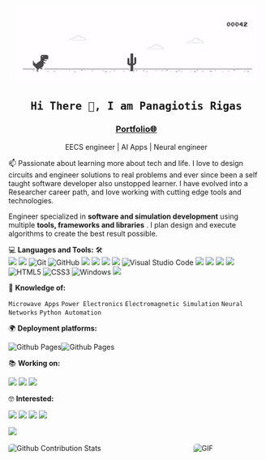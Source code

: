 <!--

## Complete list of github markdown emoji markup
https://gist.github.com/rxaviers/7360908

## technologies Icons 
https://simpleicons.org/


📝 ***Feel free to contact me. I am always here ...*** <img src="https://media.giphy.com/media/WUlplcMpOCEmTGBtBW/giphy.gif" width="30">  [![Github](https://img.shields.io/github/followers/Ahmad-Sawalqeh?label=Follow%20Me&style=social)](https://github.com/Ahmad-Sawalqeh)
<br>
<br>
[![Linkedin](https://img.shields.io/badge/LinkedIn-Ahmad%20Sawalqeh-blue?logo=Linkedin&logoColor=blue&labelColor=black)](https://www.linkedin.com/in/ahmad-alsawalqeh/)
[![Mail](https://img.shields.io/badge/Hotmail-sawalqa_jo@hotmail.com-blue?logo=Gmail&logoColor=blue&labelColor=black)](mailto:sawalqa_jo@hotmail.com)
<br>
[![Codepen](https://img.shields.io/badge/Codepen-Ahmad%20Sawalqeh-gray?logo=codepen&logoColor=white&labelColor=black)](https://codepen.io/AhmadSawalqeh)
[![Codesandbox](https://img.shields.io/badge/Codesandbox-Ahmad%20Sawalqeh-gray?logo=codesandbox&logoColor=white&labelColor=black)](https://codesandbox.io/u/Ahmad-Sawalqeh)
[![HackerRank](https://img.shields.io/badge/HackerRank-sawalqa_jo-brightgreen?logo=HackerRank&logoColor=Green&labelColor=black)](https://www.hackerrank.com/sawalqa_jo)
[![Codepen](https://img.shields.io/badge/Codewars-Ahmad%20Sawalqeh-maroon?logo=codewars&logoColor=maroon&labelColor=black)](https://www.codewars.com/users/Ahmad-Sawalqeh)
<!-- [![HitCount](http://hits.dwyl.com/Ahmad-Sawalqeh/Ahmad-Sawalqeh.svg)](http://hits.dwyl.com/Ahmad-Sawalqeh/Ahmad-Sawalqeh) -->
<p align="center"><img src="dino.gif"/></p>
<h2 align='center'><samp><strong>Hi There 👋, I am Panagiotis Rigas</strong></samp></h2>
<h3 align='center'><strong><a href="https://prigas.pythonanywhere.com" target="_blank">Portfolio🌐</a></strong></h3>
<p align='center'>EECS engineer | AI Apps | Neural engineer</p>

<p align='left'> 📫 Passionate about learning more about tech and life. I love to design circuits and engineer solutions to real problems and ever since been a self taught software developer also unstopped learner. I have evolved into a Researcher career path, and love working with cutting edge tools and technologies.</p>

Engineer specialized in **software and simulation development** using multiple **tools, frameworks and libraries** . I plan design and execute algorithms to create the best result possible.

💻 **Languages and Tools:** 🛠️<br>
![](https://img.shields.io/badge/MathWorks-Matlab/Simulink-159FF3)
![](https://img.shields.io/badge/-Google%20Drive-FFFFFF?logo=google-drive)
![Git](https://img.shields.io/badge/-Git-000000?style=flat&logo=git&logoColor=F05032&labelColor=ffffff)
![GitHub](https://img.shields.io/badge/-GitHub-000000?style=flat&logo=github&logoColor=000000&labelColor=ffffff)
![](https://img.shields.io/badge/-PyCharm-757575?logo=pycharm&logoColor=18A303&labelColor=000000)
![](https://img.shields.io/badge/-Python-FFD03D?logo=python)
![](https://img.shields.io/badge/-TF-9FA7A0?logo=tensorflow)
![](https://img.shields.io/badge/-Flask-9FA7A0?logo=flask)
![Visual Studio Code](https://img.shields.io/badge/-VSCode-000000?style=flat&logo=visual-studio-code&labelColor=007ACC)
![](https://img.shields.io/badge/-C++-00599C?logo=cplusplus)
![](https://img.shields.io/badge/-C-283593?logo=c)
![](https://img.shields.io/badge/Keysight-ADS-E90029)
![](https://img.shields.io/badge/-C-283593?logo=c)
![HTML5](https://img.shields.io/badge/-HTML5-000000?style=flat&logo=html5&logoColor=ffffff&labelColor=E34F26)
![CSS3](https://img.shields.io/badge/-CSS3-000000?style=flat&logo=css3&logoColor=ffffff&labelColor=1572B6) 
![Windows](https://img.shields.io/badge/-Windows-000000?style=flat&logo=windows&logoColor=ffffff&labelColor=0078D6) 
![](https://img.shields.io/badge/-EcoStruxure%20Power%20Design-FFFFFF?labelColor=45CA4B)


 
🧐 **Knowledge of:**<br>

`Microwave Apps` `Power Electronics` `Electromagnetic Simulation` `Neural Networks` `Python Automation`


🌍 **Deployment platforms:**<br>

<img alt="Github Pages" width="20px" height="20px" src="https://techcrunch.com/wp-content/uploads/2010/07/github-logo.png" />![Github Pages](https://img.shields.io/badge/-Github%20Pages-000000?style=flat&logo=github-pages)
<!--
🚩 **Highlights:** <br>
&nbsp;<img src='https://raw.githubusercontent.com/acervenky/animated-github-badges/master/assets/acbadge.gif' style="margin-top: 10px;" width="20px" height="20px">&nbsp;&nbsp;&nbsp;<span>Arctic Code Vault Contributor</span>
-->

📚 **Working on:** <br>

![](https://img.shields.io/badge/-MS%20Automations-000000?style=flat&logo=microsoftexcel&logoColor=2088FF&labelColor=ffffff)
![](https://img.shields.io/badge/-NN%20Implementation-000000?style=flat&logo=json-web-tokens&logoColor=ffffff&labelColor=000000)
![](https://img.shields.io/badge/-Matlab%20Simulation%20Creation-000000?style=flat&logoColor=ffffff&labelColor=0081CB)


🤓 **Interested:** <br>

![](https://img.shields.io/badge/-NN%20On%20C++-000000?style=flat&logo=json-web-tokens&labelColor=000000)
![](https://img.shields.io/badge/-LaTeX-000000?style=flat&logo=latex&logoColor=5466b8&labelColor=ffffff)
![](https://img.shields.io/badge/-Neural%20Engineering-000000?style=flat&labelColor=21759B)
![](https://img.shields.io/badge/-Matlab%20Apps-000000?style=flat&logoColor=ffffff&labelColor=FF2D20)

<img src="https://github.com/PRigas96/readme/blob/main/stat.svg"/>

<!-- ✅  **GitHub Extra Pins**

[![ReadMe Card](https://github-readme-stats.vercel.app/api/pin/?username=ahmad-sawalqeh&repo=my_resume)](https://github.com/ahmad-sawalqeh/my_resume) -->

</br>
<p style="display: flex; justify-contect: space-between;">
<img style="border-radius: 5px; margin-bottom: 5px" alt="Github Contribution Stats" width="330px" height="240px" src="https://github-contribution-stats.vercel.app/api/?username=Ahmad-Sawalqeh" />
<img style="border-radius: 5px; margin: 0 0 5px 35px;" alt="GIF" width="320px" height="240px" src="https://miro.medium.com/max/875/1*Urc28sbnORGOW5oyohQ06g.gif" />
</p>

          
